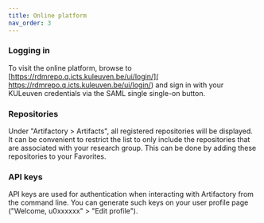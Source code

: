 ```yaml
---
title: Online platform
nav_order: 3
---
```


### Logging in

To visit the online platform, browse to [https://rdmrepo.q.icts.kuleuven.be/ui/login/](
https://rdmrepo.q.icts.kuleuven.be/ui/login/) and sign in with your KULeuven
credentials via the SAML single single-on button.

### Repositories

Under "Artifactory > Artifacts", all registered repositories will be displayed.
It can be convenient to restrict the list to only include the repositories that
are associated with your research group. This can be done by adding these
repositories to your Favorites.

### API keys

API keys are used for authentication when interacting with Artifactory from
the command line. You can generate such keys on your user profile page
("Welcome, u0xxxxxx" > "Edit profile").
